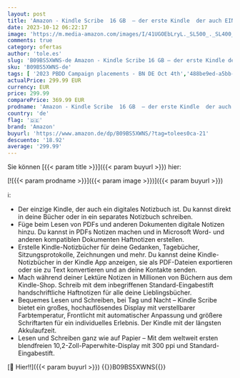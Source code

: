 ```yaml
---
layout: post
title: 'Amazon - Kindle Scribe  16 GB  – der erste Kindle  der auch EIN digitales Notizbuch ist – mit Paperwhite-Bildschirm  10 2 Zoll  300 ppi  und Standard-Eingabestift'
date: 2023-10-12 06:22:17
image: 'https://m.media-amazon.com/images/I/41UGOEbLryL._SL500_._SL400_.jpg'
comments: true
category: ofertas
author: 'tole.es'
slug: 'B09BS5XWNS-de Amazon - Kindle Scribe 16 GB – der erste Kindle der auch...'
sku: 'B09BS5XWNS-de'
tags: [ '2023 PBDD Campaign placements - BN DE Oct 4th','488be9ed-a5bb-4c43-9a75-018d551e34ee_0','488be9ed-a5bb-4c43-9a75-018d551e34ee_4201','488be9ed-a5bb-4c43-9a75-018d551e34ee_6301','Amazon-Geräte','Amazon-Geräte & Zubehör','Arborist Merchandising Root','Computer & Zubehör','Elektronik & Foto','Kindle Scribe','Kindle eReader','LCD-Schreibtafeln','Self Service','Special Features Stores','amazon','eBook-Reader','eBook-Reader & -Zubehör','🇩🇪', ]
actualPrice: 299.99 EUR
currency: EUR
price: 299.99
comparePrice: 369.99 EUR
prodname: 'Amazon - Kindle Scribe  16 GB  – der erste Kindle  der auch EIN digitales Notizbuch ist – mit Paperwhite-Bildschirm  10 2 Zoll  300 ppi  und Standard-Eingabestift'
country: 'de'
flag: '🇩🇪'
brand: 'Amazon'
buyurl: 'https://www.amazon.de/dp/B09BS5XWNS/?tag=tolees0ca-21'
descuento: '18.92'
average: '299.99'
---
```


Sie können [{{< param title >}}]({{< param buyurl >}}) hier:

[![{{< param prodname >}}]({{< param image >}})]({{< param buyurl >}})

ℹ️:

- Der einzige Kindle, der auch ein digitales Notizbuch ist. Du kannst direkt in deine Bücher oder in ein separates Notizbuch schreiben.
- Füge beim Lesen von PDFs und anderen Dokumenten digitale Notizen hinzu. Du kannst in PDFs Notizen machen und in Microsoft Word- und anderen kompatiblen Dokumenten Haftnotizen erstellen.
- Erstelle Kindle-Notizbücher für deine Gedanken, Tagebücher, Sitzungsprotokolle, Zeichnungen und mehr. Du kannst deine Kindle-Notizbücher in der Kindle App anzeigen, sie als PDF-Dateien exportieren oder sie zu Text konvertieren und an deine Kontakte senden.
- Mach während deiner Lektüre Notizen in Millionen von Büchern aus dem Kindle-Shop. Schreib mit dem inbegriffenen Standard-Eingabestift handschriftliche Haftnotizen für alle deine Lieblingsbücher.
- Bequemes Lesen und Schreiben, bei Tag und Nacht – Kindle Scribe bietet ein großes, hochauflösendes Display mit verstellbarer Farbtemperatur, Frontlicht mit automatischer Anpassung und größere Schriftarten für ein individuelles Erlebnis. Der Kindle mit der längsten Akkulaufzeit.
- Lesen und Schreiben ganz wie auf Papier – Mit dem weltweit ersten blendfreien 10,2-Zoll-Paperwhite-Display mit 300 ppi und Standard-Eingabestift.

[🛒 Hier!!]({{< param buyurl >}})
{{<world>}}B09BS5XWNS{{</world>}}
